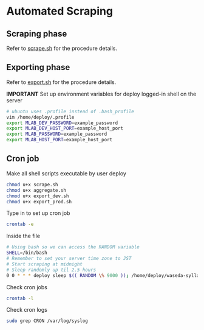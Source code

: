 # Automated Scraping

## Scraping phase

Refer to [scrape.sh](../server/scrape.sh) for the procedure details.

## Exporting phase

Refer to [export.sh](../server/export.sh) for the procedure details.

**IMPORTANT** Set up environment variables for deploy logged-in shell on the server
```bash
# ubuntu uses .profile instead of .bash_profile
vim /home/deploy/.profile
export MLAB_DEV_PASSWORD=example_password
export MLAB_DEV_HOST_PORT=example_host_port
export MLAB_PASSWORD=example_password
export MLAB_HOST_PORT=example_host_port
```

## Cron job

Make all shell scripts executable by user deploy
```bash
chmod u+x scrape.sh
chmod u+x aggregate.sh
chmod u+x export_dev.sh
chmod u+x export_prod.sh
```

Type in to set up cron job
```bash
crontab -e
```

Inside the file
```bash
# Using bash so we can access the RANDOM variable
SHELL=/bin/bash
# Remember to set your server time zone to JST
# Start scraping at midnight
# Sleep randomly up til 2.5 hours
0 0 * * * deploy sleep $(( RANDOM \% 9000 )); /home/deploy/waseda-syllabus-scraper/server/scrape.sh
```

Check cron jobs
```bash
crontab -l
```

Check cron logs
```bash
sudo grep CRON /var/log/syslog
```
